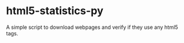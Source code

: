 html5-statistics-py
================

A simple script to download webpages and verify if they use any html5 tags.
